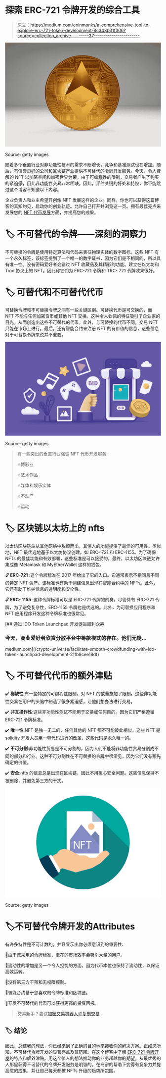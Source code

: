 # 探索 ERC-721 令牌开发的综合工具

> 原文：<https://medium.com/coinmonks/a-comprehensive-tool-to-explore-erc-721-token-development-8c343b31f306?source=collection_archive---------37----------------------->

![](img/df5f9f12d79428cdcee46a4e2bdde981.png)

Source: getty images

随着多个垂直行业对非功能性技术的需求不断增长，竞争和基准测试也在增加。随后，有信誉良好的公司和区块链产业提供不可替代的令牌开发服务。今天，令人费解的 NFT 以加密空间和加密世界为荣。由于可编程性的限制，交易者产生了购买的紧迫感，因此非功能性交易非常稀缺。因此，评估关键的好处和特权，你不能跳过这个博客不知道以下内容。

企业负责人和业主希望开创像 NFT 发展这样的企业。同样，你也可以获得这篇博客的真知灼见，启动你的创业轨迹。允许自己打开并浏览这一页。拥有最佳亮点来发展您的 [NFT 代币发展](https://www.appdupe.com/non-fungible-token-development?utm_source=google&utm_medium=medium&utm_campaign=monika)方面，并提高您的成果。

# 🏷️ **不可替代的令牌——深刻的洞察力**

不可替换的令牌是使用特定算法和代码来表征物理实体的数字图标。这些 NFT 有一个永久标签，该标签提到了一个唯一的数字证书，因为它们是不相同的，所以具有唯一性。没有密码爱好者会错过 NFT 收藏品及其精彩的功能。建立在以太坊和 Tron 协议上的 NFT。因此称它们为 ERC-721 令牌和 TRC- 721 令牌效果很好。

# 🏷️ **可替代和不可替代代币**

可替换令牌和不可替换令牌之间有一些关键区别。可替换代币是可交换的，而 NFT 不能与任何加密货币或其他 NFT 交换。这种令人钦佩的特征吸引了企业家的目光，从而创造出这些不可替代的代币。此外，与可替换的代币不同，交易 NFT 只能在市场上进行。最后，还有智能合约来注册 NFT 的有价值的信息，这些信息对于可替换令牌来说并不重要。

![](img/7c1f701a5eeacecbc0387f2159e767d2.png)

Source: getty images

> 有一些突出的垂直行业强调 NFT 代币开发服务:
> 
> 🔥博彩业
> 
> 🔥艺术作品
> 
> 🔥媒体和娱乐实体
> 
> 🔥不动产
> 
> 🔥运动

# 🏷️ **区块链以太坊上的 nfts**

以太坊区块链站从其他网络中脱颖而出，其惊人的功能提供了最佳的可用性。类似地，NFT 最优选地基于以太坊协议创建，如 ERC- 721 和 ERC-1155。为了确保 NFTs 的最佳功能和有效部署，这些标准是可以接受的。最终，以太坊区块链允许集成像 Metamask 和 MyEtherWallet 这样的钱包。

🔓 **ERC-721** :这个令牌标准在 2017 年给出了它的入口。它通常表示不相同且不同的特定 NFT 资产。该标准也有助于创建信息出现在智能合约中的 NFTs。此外，它还有助于维护信息的透明度和安全性。

🔓 **ERC- 1155** :这种令牌标准可以是 ERC-721 令牌的前身。尽管具有 ERC-721 令牌，为了避免复杂性，ERC-1155 令牌也是优选的。此外，为可替换应用程序和 NFT 应用程序开发这种令牌标准也很常见。

[](/crypto-universe/facilitate-smooth-crowdfunding-with-ido-token-launchpad-development-21fb9cee18df) [## 通过 IDO Token Launchpad 开发促进顺利众筹

### 今天，商业爱好者欣赏分散平台中筹款模式的存在。他们无疑…

medium.com](/crypto-universe/facilitate-smooth-crowdfunding-with-ido-token-launchpad-development-21fb9cee18df) 

# 🏷️ **不可替代代币的额外津贴**

✔️ **稀缺性**:有一些特定的可编程性限制，对 NFT 的数量施加了限制。这些非功能性交易在用户的头脑中制造了很多紧迫感，让他们想办法进行交易。

✔️ **非互操作性**:这些非功能性测试不能用于交换或任何目的。因为它们严格遵循 ERC-721 令牌标准。

✔️ **唯一性**:NFT 是独一无二的，任何其他的 NFT 都不可能彼此相似。这些 NFT 是 solidity 开发人员用一套代码进行的改革，这些代码是永久唯一的。

✔️ **不可分割**:非功能性贸易是不可分割的，因为人们不能将非功能性贸易分割成不同的部分和行业。这种不可分割性在不可替换的令牌中很常见，因为它们没有预先确定的价值。

✔️ **安全**:nfts 的信息总是出现在区块链，因此不用担心安全问题。这些信息保持不被删除，并避免第三方的干扰。

![](img/968a2684e7eaa033d26c2b2bcbea348e.png)

Source: getty images

# 🏷不可替代令牌开发的️️️Attributes

有许多特性是不可计数的，并且显示出你必须意识到的重要性:

🔷由于您采用的令牌标准，潜在的市场效率会吸引大量的用户。

🔷流动性的增加是另一个令人担忧的方面。因为代币本位也保持了流动性，以保证高效运转。

🔷没有第三方干预和无权限控制。

🔷智能合约基于您喜欢的令牌标准和区块链。

🔷开发不可替代的代币可以获得更高的投资回报。

> 交易新手？尝试[加密交易机器人](/coinmonks/crypto-trading-bot-c2ffce8acb2a)或[复制交易](/coinmonks/top-10-crypto-copy-trading-platforms-for-beginners-d0c37c7d698c)

## 🏷️ **结论**

因此，总结我的想法，你已经来到了正确的目的地来接收你的解决方案。正如您所知，不可替代令牌开发的显著亮点及其范围。在这个博客中了解 [ERC-721 令牌开发](https://www.appdupe.com/non-fungible-token-development?utm_source=google&utm_medium=medium&utm_campaign=monika)的特点和额外津贴。用这个惊人的想法推动你的业务超越你的期望。从最优秀的人那里获得不可替代的令牌开发服务是明智的。在专家的帮助下变得有竞争力并提高您的成果，并让自己每天都被 NFTs 升级的趋势所包围。